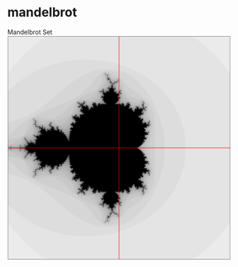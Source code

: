 # mandelbrot
Mandelbrot Set
![alt tag](https://github.com/mcfly722/mandelbrot/blob/main/mandelbrot.png?raw=true)